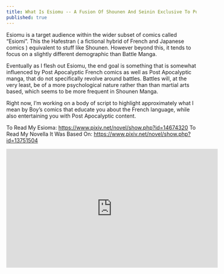 ```yaml
---
title: What Is Esiomu -- A Fusion Of Shounen And Seinin Exclusive To Post Apocalypse
published: true
---
```


Esiomu is a target audience within the wider subset of comics called “Esiomi”. This the Hafestran ( a fictional hybrid of French and Japanese comics ) equivalent to stuff like Shounen. However beyond this, it tends to focus on a slightly different demographic than Battle Manga.

Eventually as I flesh out Esiomu, the end goal is something that is somewhat influenced by Post Apocalyptic French comics as well as Post Apocalyptic manga, that do not specifically revolve around battles. Battles will, at the very least, be of a more psychological nature rather than than martial arts based, which seems to be more frequent in Shounen Manga.

Right now, I’m working on a body of script to highlight approximately what I mean by Boy’s comics that educate you about the French language, while also entertaining you with Post Apocalyptic content.

To Read My Esioma: https://www.pixiv.net/novel/show.php?id=14674320
To Read My Novella It Was Based On: https://www.pixiv.net/novel/show.php?id=13751504

<iframe width="560" height="315" src="https://www.youtube.com/embed/D4vHdaekz9Q" frameborder="0" allow="accelerometer; autoplay; clipboard-write; encrypted-media; gyroscope; picture-in-picture" allowfullscreen></iframe>
